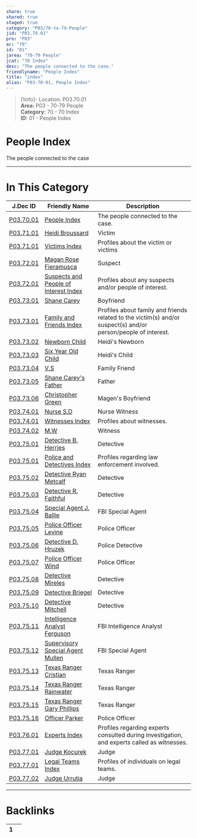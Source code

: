 ```yaml
---  
share: true  
shared: true  
staged: true  
category: "P03/70-to-79-People"  
jid: "P03.70.01"  
pro: "P03"  
ac: "70"  
id: "01"  
jarea: "70-79 People"  
jcat: "70 Index"  
desc: "The people connected to the case."  
friendlyname: "People Index"  
title: "index"  
alias: "P03-70-01, People Index"  
---  
```

>[!info]- Location: P03.70.01  
>**Area:** P03 - 70-79 People  
>**Category:** 70 - 70 Index  
>**ID:** 01 - People Index  
  
# People Index  
  
The people connected to the case  
  
  
  
---  
# In This Category  
  
| J.Dec ID                                                                                                                 | Friendly Name                                                                                                                                   | Description                                                                                                    |  
| ------------------------------------------------------------------------------------------------------------------------ | ----------------------------------------------------------------------------------------------------------------------------------------------- | -------------------------------------------------------------------------------------------------------------- |  
| [P03.70.01](index.md#)                                                        | [People Index](index.md#)                                                                            | The people connected to the case.                                                                              |  
| [P03.71.01](./71-Victims/01-Heidi-Broussard.md#)                                | [Heidi Broussard](./71-Victims/01-Heidi-Broussard.md#)                                                 | Victim                                                                                                         |  
| [P03.71.01](./71-Victims/index.md#)                                             | [Victims Index](./71-Victims/index.md#)                                                                | Profiles about the victim or victims                                                                           |  
| [P03.72.01](./72-Suspects-and-People-of-Interest/01-Magen-Rose-Fieramusca.md#)  | [Magan Rose Fieramusca](./72-Suspects-and-People-of-Interest/01-Magen-Rose-Fieramusca.md#)             | Suspect                                                                                                        |  
| [P03.72.01](./72-Suspects-and-People-of-Interest/index.md#)                     | [Suspects and People of Interest Index](./72-Suspects-and-People-of-Interest/index.md#)                | Profiles about any suspects and/or people of interest.                                                         |  
| [P03.73.01](./73-Family-and-Friends/01-Shane-Carey.md#)                         | [Shane Carey](./73-Family-and-Friends/01-Shane-Carey.md#)                                              | Boyfriend                                                                                                      |  
| [P03.73.01](./73-Family-and-Friends/index.md#)                                  | [Family and Friends Index](./73-Family-and-Friends/index.md#)                                          | Profiles about family and friends related to the victim(s) and/or suspect(s) and/or person/people of interest. |  
| [P03.73.02](./73-Family-and-Friends/02-Newborn-Child.md#)                       | [Newborn Child](./73-Family-and-Friends/02-Newborn-Child.md#)                                          | Heidi's Newborn                                                                                                |  
| [P03.73.03](./73-Family-and-Friends/03-Six-Year-Old-Child.md#)                  | [Six Year Old Child](./73-Family-and-Friends/03-Six-Year-Old-Child.md#)                                | Heidi's Child                                                                                                  |  
| [P03.73.04](./73-Family-and-Friends/04-VS.md#)                                  | [V.S](./73-Family-and-Friends/04-VS.md#)                                                               | Family Friend                                                                                                  |  
| [P03.73.05](./73-Family-and-Friends/05-Shane-Careys-Father.md#)                 | [Shane Carey's Father](./73-Family-and-Friends/05-Shane-Careys-Father.md#)                             | Father                                                                                                         |  
| [P03.73.06](./73-Family-and-Friends/06-Christopher-Green.md#)                   | [Christopher Green](./73-Family-and-Friends/06-Christopher-Green.md#)                                  | Magen's Boyfriend                                                                                              |  
| [P03.74.01](./74-Witnesses/01-Nurse-SD.md#)                                     | [Nurse S.D](./74-Witnesses/01-Nurse-SD.md#)                                                            | Nurse Witness                                                                                                  |  
| [P03.74.01](./74-Witnesses/index.md#)                                           | [Witnesses Index](./74-Witnesses/index.md#)                                                            | Profiles about witnesses.                                                                                      |  
| [P03.74.02](./74-Witnesses/02-MW.md#)                                           | [M.W](./74-Witnesses/02-MW.md#)                                                                        | Witness                                                                                                        |  
| [P03.75.01](./75-Police-and-Detectives/01-Detective-Herries.md#)                | [Detective B. Herries](./75-Police-and-Detectives/01-Detective-Herries.md#)                            | Detective                                                                                                      |  
| [P03.75.01](./75-Police-and-Detectives/index.md#)                               | [Police and Detectives Index](./75-Police-and-Detectives/index.md#)                                    | Profiles regarding law enforcement involved.                                                                   |  
| [P03.75.02](./75-Police-and-Detectives/02-Detective-Metcalf.md#)                | [Detective Ryan Metcalf](./75-Police-and-Detectives/02-Detective-Metcalf.md#)                          | Detective                                                                                                      |  
| [P03.75.03](./75-Police-and-Detectives/03-Detective-Faithful.md#)               | [Detective R. Faithful](./75-Police-and-Detectives/03-Detective-Faithful.md#)                          | Detective                                                                                                      |  
| [P03.75.04](./75-Police-and-Detectives/04-Special-Agent-Ballie.md#)             | [Special Agent J. Ballie](./75-Police-and-Detectives/04-Special-Agent-Ballie.md#)                      | FBI Special Agent                                                                                              |  
| [P03.75.05](./75-Police-and-Detectives/05-Police-Officer-Levine.md#)            | [Police Officer Levine](./75-Police-and-Detectives/05-Police-Officer-Levine.md#)                       | Police Officer                                                                                                 |  
| [P03.75.06](./75-Police-and-Detectives/06-Detective-D-Hruzek.md#)               | [Detective D. Hruzek](./75-Police-and-Detectives/06-Detective-D-Hruzek.md#)                            | Police Detective                                                                                               |  
| [P03.75.07](./75-Police-and-Detectives/07-Police-Officer-Wind.md#)              | [Police Officer Wind](./75-Police-and-Detectives/07-Police-Officer-Wind.md#)                           | Police Officer                                                                                                 |  
| [P03.75.08](./75-Police-and-Detectives/08-Detective-Mireles.md#)                | [Detective Mireles](./75-Police-and-Detectives/08-Detective-Mireles.md#)                               | Detective                                                                                                      |  
| [P03.75.09](./75-Police-and-Detectives/09-Detective-Briegel.md#)                | [Detective Briegel](./75-Police-and-Detectives/09-Detective-Briegel.md#)                               | Detective                                                                                                      |  
| [P03.75.10](./75-Police-and-Detectives/10-Detective-Mitchell.md#)               | [Detective Mitchell](./75-Police-and-Detectives/10-Detective-Mitchell.md#)                             | Detective                                                                                                      |  
| [P03.75.11](./75-Police-and-Detectives/11-Intelligence-Analyst-Ferguson.md#)    | [Intelligence Analyst Ferguson](./75-Police-and-Detectives/11-Intelligence-Analyst-Ferguson.md#)       | FBI Intelligence Analyst                                                                                       |  
| [P03.75.12](./75-Police-and-Detectives/12-Supervisory-Special-Agent-Mullen.md#) | [Supervisory Special Agent Mullen](./75-Police-and-Detectives/12-Supervisory-Special-Agent-Mullen.md#) | FBI Special Agent                                                                                              |  
| [P03.75.13](./75-Police-and-Detectives/13-Texas-Ranger-Cristian.md#)            | [Texas Ranger Cristian](./75-Police-and-Detectives/13-Texas-Ranger-Cristian.md#)                       | Texas Ranger                                                                                                   |  
| [P03.75.14](./75-Police-and-Detectives/14-Texas-Ranger-Rainwater.md#)           | [Texas Ranger Rainwater](./75-Police-and-Detectives/14-Texas-Ranger-Rainwater.md#)                     | Texas Ranger                                                                                                   |  
| [P03.75.15](./75-Police-and-Detectives/15-Texas-Ranger-Gary-Phillips.md#)       | [Texas Ranger Gary Phillips](./75-Police-and-Detectives/15-Texas-Ranger-Gary-Phillips.md#)             | Texas Ranger                                                                                                   |  
| [P03.75.16](./75-Police-and-Detectives/16-Officer-Parker.md#)                   | [Officer Parker](./75-Police-and-Detectives/16-Officer-Parker.md#)                                     | Police Officer                                                                                                 |  
| [P03.76.01](./76-Experts/index.md#)                                             | [Experts Index](./76-Experts/index.md#)                                                                | Profiles regarding experts consulted during investigation, and experts called as witnesses.                    |  
| [P03.77.01](./77-Legal-Teams/01-Judge-Kocurek.md#)                              | [Judge Kocurek](./77-Legal-Teams/01-Judge-Kocurek.md#)                                                 | Judge                                                                                                          |  
| [P03.77.01](./77-Legal-Teams/index.md#)                                         | [Legal Teams Index](./77-Legal-Teams/index.md#)                                                        | Profiles of individuals on legal teams.                                                                        |  
| [P03.77.02](./77-Legal-Teams/02-Judge-Urrutia.md#)                              | [Judge Urrutia](./77-Legal-Teams/02-Judge-Urrutia.md#)                                                 | Judge                                                                                                          |  
  
  
---  
# Backlinks  
<div><table class="dataview table-view-table"><thead class="table-view-thead"><tr class="table-view-tr-header"><th class="table-view-th"><span></span><span class="dataview small-text">1</span></th><th class="table-view-th"><span></span></th></tr></thead><tbody class="table-view-tbody"></tbody></table></div>
